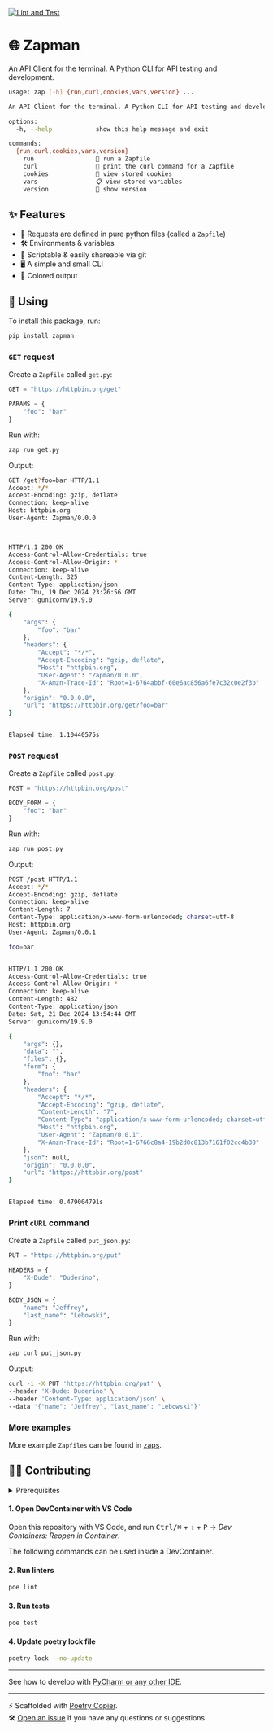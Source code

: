 [![Lint and Test](https://github.com/lukin0110/zapman/actions/workflows/test.yml/badge.svg)](https://github.com/lukin0110/zapman/actions)

# 🌐 Zapman

An API Client for the terminal. A Python CLI for API testing and development.

```bash
usage: zap [-h] {run,curl,cookies,vars,version} ...

An API Client for the terminal. A Python CLI for API testing and development.

options:
  -h, --help            show this help message and exit

commands:
  {run,curl,cookies,vars,version}
    run                 🚀 run a Zapfile
    curl                🌊 print the curl command for a Zapfile
    cookies             🍪 view stored cookies
    vars                📋 view stored variables
    version             🔖 show version
```

## ✨ Features

- 🐍 Requests are defined in pure python files (called a `Zapfile`)
- 🛠️ Environments & variables
- 🔄 Scriptable & easily shareable via git
- 🖥️ A simple and small CLI 
- 🌈 Colored output

## 🚀 Using

To install this package, run:
```bash
pip install zapman
```

### `GET` request

Create a `Zapfile` called `get.py`:
```python
GET = "https://httpbin.org/get"

PARAMS = {
    "foo": "bar"
}
```

Run with:
```bash
zap run get.py
```

Output:
```bash
GET /get?foo=bar HTTP/1.1
Accept: */*
Accept-Encoding: gzip, deflate
Connection: keep-alive
Host: httpbin.org
User-Agent: Zapman/0.0.0



HTTP/1.1 200 OK
Access-Control-Allow-Credentials: true
Access-Control-Allow-Origin: *
Connection: keep-alive
Content-Length: 325
Content-Type: application/json
Date: Thu, 19 Dec 2024 23:26:56 GMT
Server: gunicorn/19.9.0

{
    "args": {
        "foo": "bar"
    },
    "headers": {
        "Accept": "*/*",
        "Accept-Encoding": "gzip, deflate",
        "Host": "httpbin.org",
        "User-Agent": "Zapman/0.0.0",
        "X-Amzn-Trace-Id": "Root=1-6764abbf-60e6ac856a6fe7c32c0e2f3b"
    },
    "origin": "0.0.0.0",
    "url": "https://httpbin.org/get?foo=bar"
}


Elapsed time: 1.10440575s
```

### `POST` request

Create a `Zapfile` called `post.py`:
```python
POST = "https://httpbin.org/post"

BODY_FORM = {
    "foo": "bar"
}
```

Run with:
```bash
zap run post.py
```

Output:
```bash
POST /post HTTP/1.1
Accept: */*
Accept-Encoding: gzip, deflate
Connection: keep-alive
Content-Length: 7
Content-Type: application/x-www-form-urlencoded; charset=utf-8
Host: httpbin.org
User-Agent: Zapman/0.0.1

foo=bar


HTTP/1.1 200 OK
Access-Control-Allow-Credentials: true
Access-Control-Allow-Origin: *
Connection: keep-alive
Content-Length: 482
Content-Type: application/json
Date: Sat, 21 Dec 2024 13:54:44 GMT
Server: gunicorn/19.9.0

{
    "args": {},
    "data": "",
    "files": {},
    "form": {
        "foo": "bar"
    },
    "headers": {
        "Accept": "*/*",
        "Accept-Encoding": "gzip, deflate",
        "Content-Length": "7",
        "Content-Type": "application/x-www-form-urlencoded; charset=utf-8",
        "Host": "httpbin.org",
        "User-Agent": "Zapman/0.0.1",
        "X-Amzn-Trace-Id": "Root=1-6766c8a4-19b2d0c813b7161f02cc4b30"
    },
    "json": null,
    "origin": "0.0.0.0",
    "url": "https://httpbin.org/post"
}


Elapsed time: 0.479004791s
```

### Print `cURL` command

Create a `Zapfile` called `put_json.py`:
```python
PUT = "https://httpbin.org/put"

HEADERS = {
    "X-Dude": "Duderino",
}

BODY_JSON = {
    "name": "Jeffrey",
    "last_name": "Lebowski",
}
```

Run with:
```bash
zap curl put_json.py
```

Output:
```bash
curl -i -X PUT 'https://httpbin.org/put' \
--header 'X-Dude: Duderino' \
--header 'Content-Type: application/json' \
--data '{"name": "Jeffrey", "last_name": "Lebowski"}'
```

### More examples

More example `Zapfiles` can be found in [zaps](zaps).

## 🧑‍💻 Contributing

<details>
<summary>Prerequisites</summary>

<details>
<summary>1. Install Docker</summary>

1. Go to [Docker](https://www.docker.com/get-started), download and install docker.
2. [Configure Docker to use the BuildKit build system](https://docs.docker.com/build/buildkit/#getting-started). On macOS and Windows, BuildKit is enabled by default in Docker Desktop.

</details>

<details>
<summary>2. Install VS Code</summary>

Go to [VS Code](https://code.visualstudio.com/), download and install VS Code.
</details>


</details>

#### 1. Open DevContainer with VS Code
Open this repository with VS Code, and run <kbd>Ctrl/⌘</kbd> + <kbd>⇧</kbd> + <kbd>P</kbd> → _Dev Containers: Reopen in Container_.

The following commands can be used inside a DevContainer.

#### 2. Run linters
```bash
poe lint
```

#### 3. Run tests
```bash
poe test
```

#### 4. Update poetry lock file
```bash
poetry lock --no-update
```

---
See how to develop with [PyCharm or any other IDE](https://github.com/lukin0110/poetry-copier/tree/main/docs/ide.md).

---
️⚡️ Scaffolded with [Poetry Copier](https://github.com/lukin0110/poetry-copier/).\
🛠️ [Open an issue](https://github.com/lukin0110/poetry-copier/issues/new) if you have any questions or suggestions.
